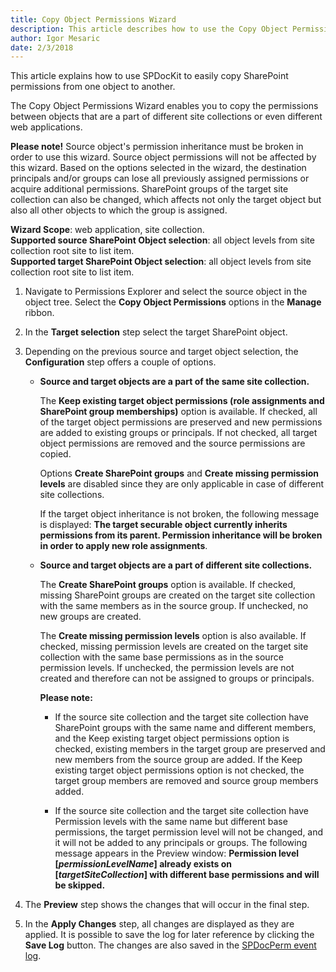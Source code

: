 ```yaml
---
title: Copy Object Permissions Wizard
description: This article describes how to use the Copy Object Permissions Wizard in order to match principal and group permissions on two different SharePoint objects.   
author: Igor Mesaric
date: 2/3/2018
---
```


This article explains how to use SPDocKit to easily copy SharePoint permissions from one object to another.

The Copy Object Permissions Wizard enables you to copy the permissions between objects that are a part of different site collections or even different web applications.

**Please note!** Source object's permission inheritance must be broken in order to use this wizard. Source object permissions will not be affected by this wizard. Based on the options selected in the wizard, the destination principals and/or groups can lose all previously assigned permissions or acquire additional permissions. SharePoint groups of the target site collection can also be changed, which affects not only the target object but also all other objects to which the group is assigned.

**Wizard Scope**: web application, site collection.  
**Supported source SharePoint Object selection**: all object levels from site collection root site to list item.  
**Supported target SharePoint Object selection**: all object levels from site collection root site to list item.

1.  Navigate to Permissions Explorer and select the source object in the object tree. Select the **Copy Object Permissions** options in the **Manage** ribbon.

2. In the **Target selection** step select the target SharePoint object. 

3. Depending on the previous source and target object selection, the **Configuration** step offers a couple of options. 

    * **Source and target objects are a part of the same site collection.**

        The **Keep existing target object permissions (role assignments and SharePoint group memberships)** option is available. If checked, all of the target object permissions are preserved and new permissions are added to existing groups or principals. If not checked, all target object permissions are removed and the source permissions are copied.

        Options **Create SharePoint groups** and **Create missing permission levels** are disabled since they are only applicable in case of different site collections.

        If the target object inheritance is not broken, the following message is displayed: **The target securable object currently inherits permissions from its parent. Permission inheritance will be broken in order to apply new role assignments**.

    * **Source and target objects are a part of different site collections.** 

        The **Create SharePoint groups** option is available. If checked, missing SharePoint groups are created on the target site collection with the same members as in the source group. If unchecked, no new groups are created.

        The **Create missing permission levels** option is also available. If checked, missing permission levels are created on the target site collection with the same base permissions as in the source permission levels. If unchecked, the permission levels are not created and therefore can not be assigned to groups or principals.

        **Please note:** 
        
        * If the source site collection and the target site collection have SharePoint groups with the same name and different members, and the Keep existing target object permissions option is checked, existing members in the target group are preserved and new members from the source group are added.
        If the Keep existing target object permissions option is not checked, the target group members are removed and source group members added. 

        * If the source site collection and the target site collection have Permission levels with the same name but different base permissions, the target permission level will not be changed, and it will not be added to any principals or groups. The following message appears in the Preview window: __Permission level [<i>permissionLevelName</i>] already exists on [<i>targetSiteCollection</i>] with different base permissions and will be skipped.__  

4. The **Preview** step shows the changes that will occur in the final step. 

5. In the **Apply Changes** step, all changes are displayed as they are applied. It is possible to save the log for later reference by clicking the **Save Log** button. The changes are also saved in the [SPDocPerm event log](#internal/permission-management/spdockit-permission-management-event-log).

